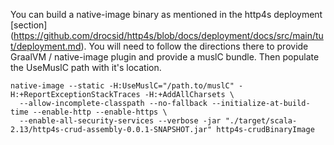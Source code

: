 You can build a native-image binary as mentioned in the http4s deployment [section] 
(https://github.com/drocsid/http4s/blob/docs/deployment/docs/src/main/tut/deployment.md). 
You will need to follow the directions there to provide GraalVM / native-image plugin 
and provide a muslC bundle. Then populate the UseMuslC path with it's location.

```
native-image --static -H:UseMuslC="/path.to/muslC" -H:+ReportExceptionStackTraces -H:+AddAllCharsets \
  --allow-incomplete-classpath --no-fallback --initialize-at-build-time --enable-http --enable-https \
  --enable-all-security-services --verbose -jar "./target/scala-2.13/http4s-crud-assembly-0.0.1-SNAPSHOT.jar" http4s-crudBinaryImage
```

